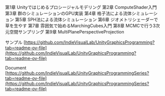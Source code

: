 第1章 Unityではじめるプロシージャルモデリング 
第2章 ComputeShader入門 
第3章 群のシミュレーションのGPU実装 
第4章 格子法による流体シミュレーション 
第5章 SPH法による流体シミュレーション 
第6章 ジオメトリシェーダーで草を生やす
第7章 雰囲気で始めるMarchingCubes入門 
第8章 MCMCで行う3次元空間サンプリング 
第9章 MultiPlanePerspectiveProjection 


サンプル
[https://github.com/IndieVisualLab/UnityGraphicsProgramming?tab=readme-ov-file](https://github.com/IndieVisualLab/UnityGraphicsProgramming?tab=readme-ov-file)


Document
[https://github.com/IndieVisualLab/UnityGraphicsProgrammingSeries?tab=readme-ov-file](https://github.com/IndieVisualLab/UnityGraphicsProgrammingSeries?tab=readme-ov-file)



